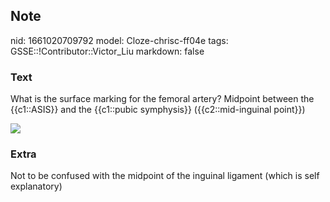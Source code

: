 ## Note
nid: 1661020709792
model: Cloze-chrisc-ff04e
tags: GSSE::!Contributor::Victor_Liu
markdown: false

### Text
What is the surface marking for the femoral artery? Midpoint
between the {{c1::ASIS}} and the {{c1::pubic symphysis}}
({{c2::mid-inguinal point}})
<div><img src=
"paste-645a91d6d41dc05d581ec2e80f038da86582ddd1.jpg"></div>

### Extra
Not to be confused with the midpoint of the inguinal ligament (which is self explanatory)

